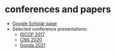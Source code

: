 # conferences and papers


* [Google Scholar page](https://scholar.google.com/citations?user=q77LerwAAAAJ&hl=iw)
* Selected conference presentations:
    - [ISCOP 2017](https://github.com/ShiriMakov/conferences-and-papers/blob/main/ISCOP2017.pdf)
    - [CNS 2020](https://github.com/ShiriMakov/conferences-and-papers/blob/main/CNS2020.pdf)
    - [Gonda 2021](https://github.com/ShiriMakov/conferences-and-papers/blob/main/Gonda2021.pdf)
